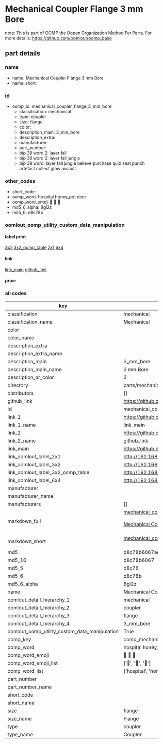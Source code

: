 # Mechanical Coupler Flange 3 mm Bore  

note: This is part of OOMP the Oopen Organization Method For Parts. For more details: https://github.com/oomlout/oomp_base

##  part details





### name
* name: Mechanical Coupler Flange 3 mm Bore
* name_short: 
### id
* oomp_id: mechanical_coupler_flange_3_mm_bore
  * classification: mechanical
  * type: coupler
  * size: flange
  * color: 
  * description_main: 3_mm_bore
  * description_extra: 
  * manufacturer: 
  * part_number: 
  * bip 39 word 2: layer fall
  * bip 39 word 3: layer fall jungle
  * bip 39 word: layer fall jungle believe purchase quiz seat punch artefact collect glow assault

### other_codes
* short_code: 
* oomp_word: hospital honey_pot door
* oomp_word_emoji :hospital: :honey_pot: :door:
* md5_6_alpha: 8gi2z
* md5_6: d8c78b






### oomlout_oomp_utility_custom_data_manipulation
#### label print
[3x2](http://192.168.1.245:1112/?label=oomp%208gi2z)
[3x2_oomp_table](http://192.168.1.107:1112/?label=oomp%208gi2z)
[2x1](http://192.168.1.242:1112/?label=oomp%208gi2z)
[6x4](http://192.168.1.55:1112/?label=oomp%208gi2z)    

#### link

[link_main](https://github.com/oomlout/oomlout_oomp_current_version_messy/tree/main/parts/mechanical_coupler_flange_3_mm_bore) [github_link](https://github.com/oomlout/oomlout_oomp_part_src/tree/main/parts/mechanical_coupler_flange_3_mm_bore)                             

#### price







### all codes 
| key | value |  
| --- | --- |  
| classification | mechanical |  
| classification_name | Mechanical |  
| color |  |  
| color_name |  |  
| description_extra |  |  
| description_extra_name |  |  
| description_main | 3_mm_bore |  
| description_main_name | 3 mm Bore |  
| description_or_color | 3 |  
| directory | parts/mechanical_coupler_flange_3_mm_bore |  
| distributors | [] |  
| github_link | https://github.com/oomlout/oomlout_oomp_part_src/tree/main/parts/mechanical_coupler_flange_3_mm_bore |  
| id | mechanical_coupler_flange_3_mm_bore |  
| link_1 | https://github.com/oomlout/oomlout_oomp_current_version_messy/tree/main/parts/mechanical_coupler_flange_3_mm_bore |  
| link_1_name | link_main |  
| link_2 | https://github.com/oomlout/oomlout_oomp_part_src/tree/main/parts/mechanical_coupler_flange_3_mm_bore |  
| link_2_name | github_link |  
| link_main | https://github.com/oomlout/oomlout_oomp_current_version_messy/tree/main/parts/mechanical_coupler_flange_3_mm_bore |  
| link_oomlout_label_2x1 | http://192.168.1.242:1112/?label=oomp%208gi2z |  
| link_oomlout_label_3x2 | http://192.168.1.245:1112/?label=oomp%208gi2z |  
| link_oomlout_label_3x2_oomp_table | http://192.168.1.107:1112/?label=oomp%208gi2z |  
| link_oomlout_label_6x4 | http://192.168.1.55:1112/?label=oomp%208gi2z |  
| manufacturer |  |  
| manufacturer_name |  |  
| manufacturers | [] |  
| markdown_full | [mechanical_coupler_flange_3_mm_bore](https://github.com/oomlout/oomlout_oomp_current_version_messy/tree/main/parts/mechanical_coupler_flange_3_mm_bore)<br>[](https://github.com/oomlout/oomlout_oomp_current_version_messy/tree/main/parts/mechanical_coupler_flange_3_mm_bore)<br>[Mechanical Coupler Flange 3 Mm Bore](https://github.com/oomlout/oomlout_oomp_current_version_messy/tree/main/parts/mechanical_coupler_flange_3_mm_bore)<br><br> |  
| markdown_short | [mechanical_coupler_flange_3_mm_bore](https://github.com/oomlout/oomlout_oomp_current_version_messy/tree/main/parts/mechanical_coupler_flange_3_mm_bore)<br><br> |  
| md5 | d8c78b6067add84abfd7114af2148bf2 |  
| md5_10 | d8c78b6067 |  
| md5_5 | d8c78 |  
| md5_6 | d8c78b |  
| md5_6_alpha | 8gi2z |  
| name | Mechanical Coupler Flange 3 mm Bore |  
| oomlout_detail_hierarchy_1 | mechanical |  
| oomlout_detail_hierarchy_2 | coupler |  
| oomlout_detail_hierarchy_3 | flange |  
| oomlout_detail_hierarchy_4 | 3_mm_bore |  
| oomlout_oomp_utility_custom_data_manipulation | True |  
| oomp_key | oomp_mechanical_coupler_flange_3_mm_bore |  
| oomp_word | hospital honey_pot door |  
| oomp_word_emoji | :hospital: :honey_pot: :door: |  
| oomp_word_emoji_list | [':hospital:', ':honey_pot:', ':door:'] |  
| oomp_word_list | ['hospital', 'honey_pot', 'door'] |  
| part_number |  |  
| part_number_name |  |  
| short_code |  |  
| short_name |  |  
| size | flange |  
| size_name | Flange |  
| type | coupler |  
| type_name | Coupler |  
